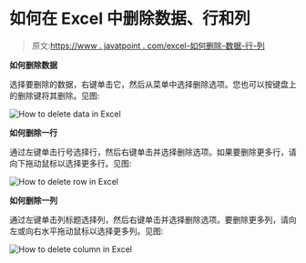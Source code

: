 # 如何在 Excel 中删除数据、行和列

> 原文:[https://www . javatpoint . com/excel-如何删除-数据-行-列](https://www.javatpoint.com/excel-how-to-delete-data-rows-columns)

**如何删除数据**

选择要删除的数据，右键单击它，然后从菜单中选择删除选项。您也可以按键盘上的删除键将其删除。见图:

![How to delete data in Excel](../Images/70b0db116e3ea89ed9bdecbc86058647.png)

**如何删除一行**

通过左键单击行号选择行，然后右键单击并选择删除选项。如果要删除更多行，请向下拖动鼠标以选择更多行。见图:

![How to delete row in Excel](../Images/6854f1a1c06a20b992b43dd2c0e6c8cc.png)

**如何删除一列**

通过左键单击列标题选择列，然后右键单击并选择删除选项。要删除更多列，请向左或向右水平拖动鼠标以选择更多列。见图:

![How to delete column in Excel](../Images/0f2b2ba3f6bf6f93496b632e88252b70.png)